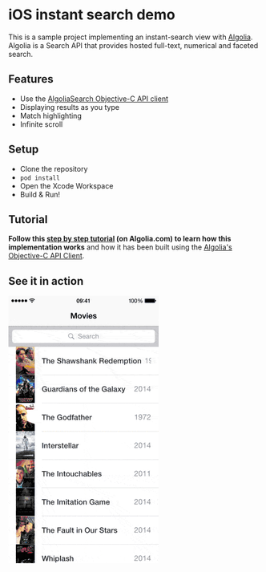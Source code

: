 # iOS instant search demo

This is a sample project implementing an instant-search view with [Algolia](https://www.algolia.com/). Algolia is a Search API that provides hosted full-text, numerical and faceted search.

## Features

* Use the [AlgoliaSearch Objective-C API client](https://github.com/algolia/algoliasearch-client-swift)
* Displaying results as you type
* Match highlighting
* Infinite scroll

## Setup

* Clone the repository
* `pod install`
* Open the Xcode Workspace
* Build & Run!

## Tutorial

**Follow this [step by step tutorial](https://www.algolia.com/doc/tutorials/ios-instant-search) (on Algolia.com) to learn how this implementation works** and how it has been built using the [Algolia's Objective-C API Client](https://github.com/algolia/algoliasearch-client-swift).

## See it in action

![iOS-instant-search.gif](iOS_instant_search.gif)

